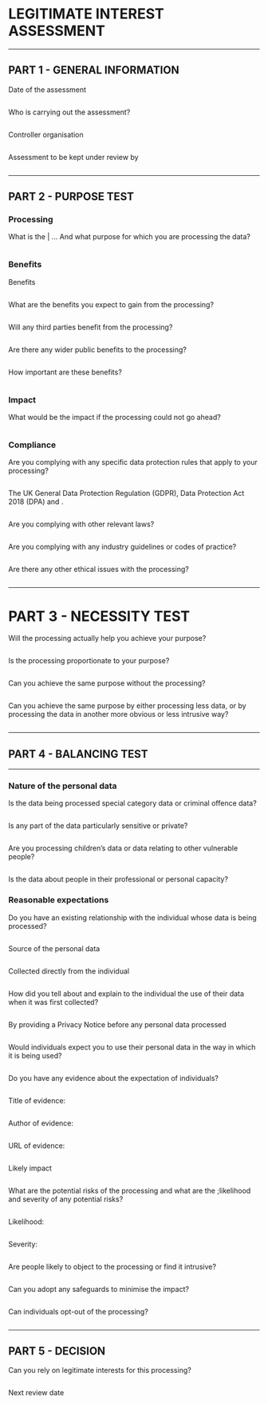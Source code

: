 
# LEGITIMATE INTEREST ASSESSMENT

---

## PART 1 - GENERAL INFORMATION

Date of the assessment

```text

```

Who is carrying out the assessment?

```text

```

Controller organisation

```text

```

Assessment to be kept under review by

```text

```

---

## PART 2 - PURPOSE TEST

### Processing

What is the  | ... And what purpose for which you are processing the data?

```text

```

### Benefits

Benefits

```text

```

What are the benefits you expect to gain from the processing?

```text

```

Will any third parties benefit from the processing?

```text

```

Are there any wider public benefits to the processing?

```text

```

How important are these benefits?

```text

```

### Impact

What would be the impact if the processing could not go ahead?

```text

```

### Compliance

Are you complying with any specific data protection rules that apply to your processing?

```text

```

The UK General Data Protection Regulation (GDPR), Data Protection Act 2018 (DPA) and .

```text

```

Are you complying with other relevant laws?

```text

```

Are you complying with any industry guidelines or codes of practice?

```text

```

Are there any other ethical issues with the processing?

```text

```

---

# PART 3 - NECESSITY TEST

Will the processing actually help you achieve your purpose?

```text

```

Is the processing proportionate to your purpose?

```text

```

Can you achieve the same purpose without the processing?

```text

```

Can you achieve the same purpose by either processing less data, or by processing the data in another more obvious or less intrusive way?

```text

```

---

## PART 4 - BALANCING TEST

---

### Nature of the personal data

Is the data being processed special category data or criminal offence data?

```text

```

Is any part of the data particularly sensitive or private?

```text

```

Are you processing children’s data or data relating to other vulnerable people?

```text

```

Is the data about people in their professional or personal capacity?

### Reasonable expectations

Do you have an existing relationship with the individual whose data is being processed?

```text

```

Source of the personal data

```text

```

Collected directly from the individual

```text

```

How did you tell about and explain to the individual the use of their data when it was first collected?

```text

```

By providing a Privacy Notice before any personal data processed

```text

```

Would individuals expect you to use their personal data in the way in which it is being used?

```text

```

Do you have any evidence about the expectation of individuals?

```text

```

Title of evidence:

```text

```

Author of evidence:

```text

```

URL of evidence:

```text

```

Likely impact

```text

```

What are the potential risks of the processing and what are the ;likelihood and severity of any potential risks?

```text

```

Likelihood:

```text

```

Severity:

```text

```

Are people likely to object to the processing or find it intrusive?

```text

```

Can you adopt any safeguards to minimise the impact?

```text

```

Can individuals opt-out of the processing?

```text

```

---

## PART 5 - DECISION

Can you rely on legitimate interests for this processing?

```text

```

Next review date

```text

```
